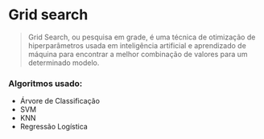 # Grid search

> Grid Search, ou pesquisa em grade, é uma técnica de otimização de hiperparâmetros usada em inteligência artificial e aprendizado de máquina para encontrar a melhor combinação de valores para um determinado modelo.
### Algoritmos usado:
* Árvore de Classificação
* SVM
* KNN
* Regressão Logística
